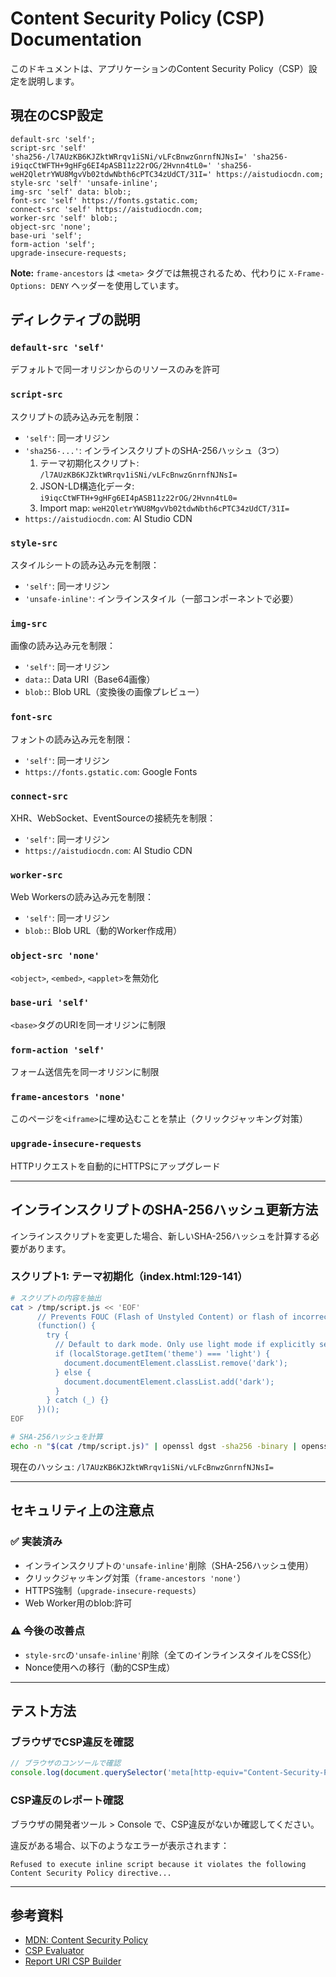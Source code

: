# Content Security Policy (CSP) Documentation

このドキュメントは、アプリケーションのContent Security Policy（CSP）設定を説明します。

## 現在のCSP設定

```
default-src 'self';
script-src 'self' 'sha256-/l7AUzKB6KJZktWRrqv1iSNi/vLFcBnwzGnrnfNJNsI=' 'sha256-i9iqcCtWFTH+9gHFg6EI4pASB11z22rOG/2Hvnn4tL0=' 'sha256-weH2QletrYWU8MgvVb02tdwNbth6cPTC34zUdCT/31I=' https://aistudiocdn.com;
style-src 'self' 'unsafe-inline';
img-src 'self' data: blob:;
font-src 'self' https://fonts.gstatic.com;
connect-src 'self' https://aistudiocdn.com;
worker-src 'self' blob:;
object-src 'none';
base-uri 'self';
form-action 'self';
upgrade-insecure-requests;
```

**Note:** `frame-ancestors` は `<meta>` タグでは無視されるため、代わりに `X-Frame-Options: DENY` ヘッダーを使用しています。

## ディレクティブの説明

### `default-src 'self'`
デフォルトで同一オリジンからのリソースのみを許可

### `script-src`
スクリプトの読み込み元を制限：
- `'self'`: 同一オリジン
- `'sha256-...'`: インラインスクリプトのSHA-256ハッシュ（3つ）
  1. テーマ初期化スクリプト: `/l7AUzKB6KJZktWRrqv1iSNi/vLFcBnwzGnrnfNJNsI=`
  2. JSON-LD構造化データ: `i9iqcCtWFTH+9gHFg6EI4pASB11z22rOG/2Hvnn4tL0=`
  3. Import map: `weH2QletrYWU8MgvVb02tdwNbth6cPTC34zUdCT/31I=`
- `https://aistudiocdn.com`: AI Studio CDN

### `style-src`
スタイルシートの読み込み元を制限：
- `'self'`: 同一オリジン
- `'unsafe-inline'`: インラインスタイル（一部コンポーネントで必要）

### `img-src`
画像の読み込み元を制限：
- `'self'`: 同一オリジン
- `data:`: Data URI（Base64画像）
- `blob:`: Blob URL（変換後の画像プレビュー）

### `font-src`
フォントの読み込み元を制限：
- `'self'`: 同一オリジン
- `https://fonts.gstatic.com`: Google Fonts

### `connect-src`
XHR、WebSocket、EventSourceの接続先を制限：
- `'self'`: 同一オリジン
- `https://aistudiocdn.com`: AI Studio CDN

### `worker-src`
Web Workersの読み込み元を制限：
- `'self'`: 同一オリジン
- `blob:`: Blob URL（動的Worker作成用）

### `object-src 'none'`
`<object>`, `<embed>`, `<applet>`を無効化

### `base-uri 'self'`
`<base>`タグのURIを同一オリジンに制限

### `form-action 'self'`
フォーム送信先を同一オリジンに制限

### `frame-ancestors 'none'`
このページを`<iframe>`に埋め込むことを禁止（クリックジャッキング対策）

### `upgrade-insecure-requests`
HTTPリクエストを自動的にHTTPSにアップグレード

---

## インラインスクリプトのSHA-256ハッシュ更新方法

インラインスクリプトを変更した場合、新しいSHA-256ハッシュを計算する必要があります。

### スクリプト1: テーマ初期化（index.html:129-141）

```bash
# スクリプトの内容を抽出
cat > /tmp/script.js << 'EOF'
      // Prevents FOUC (Flash of Unstyled Content) or flash of incorrect theme
      (function() {
        try {
          // Default to dark mode. Only use light mode if explicitly set.
          if (localStorage.getItem('theme') === 'light') {
            document.documentElement.classList.remove('dark');
          } else {
            document.documentElement.classList.add('dark');
          }
        } catch (_) {}
      })();
EOF

# SHA-256ハッシュを計算
echo -n "$(cat /tmp/script.js)" | openssl dgst -sha256 -binary | openssl base64
```

現在のハッシュ: `/l7AUzKB6KJZktWRrqv1iSNi/vLFcBnwzGnrnfNJNsI=`

---

## セキュリティ上の注意点

### ✅ 実装済み
- インラインスクリプトの`'unsafe-inline'`削除（SHA-256ハッシュ使用）
- クリックジャッキング対策（`frame-ancestors 'none'`）
- HTTPS強制（`upgrade-insecure-requests`）
- Web Worker用のblob:許可

### ⚠️ 今後の改善点
- `style-src`の`'unsafe-inline'`削除（全てのインラインスタイルをCSS化）
- Nonce使用への移行（動的CSP生成）

---

## テスト方法

### ブラウザでCSP違反を確認

```javascript
// ブラウザのコンソールで確認
console.log(document.querySelector('meta[http-equiv="Content-Security-Policy"]').content);
```

### CSP違反のレポート確認

ブラウザの開発者ツール > Console で、CSP違反がないか確認してください。

違反がある場合、以下のようなエラーが表示されます：
```
Refused to execute inline script because it violates the following Content Security Policy directive...
```

---

## 参考資料

- [MDN: Content Security Policy](https://developer.mozilla.org/en-US/docs/Web/HTTP/CSP)
- [CSP Evaluator](https://csp-evaluator.withgoogle.com/)
- [Report URI CSP Builder](https://report-uri.com/home/generate)
